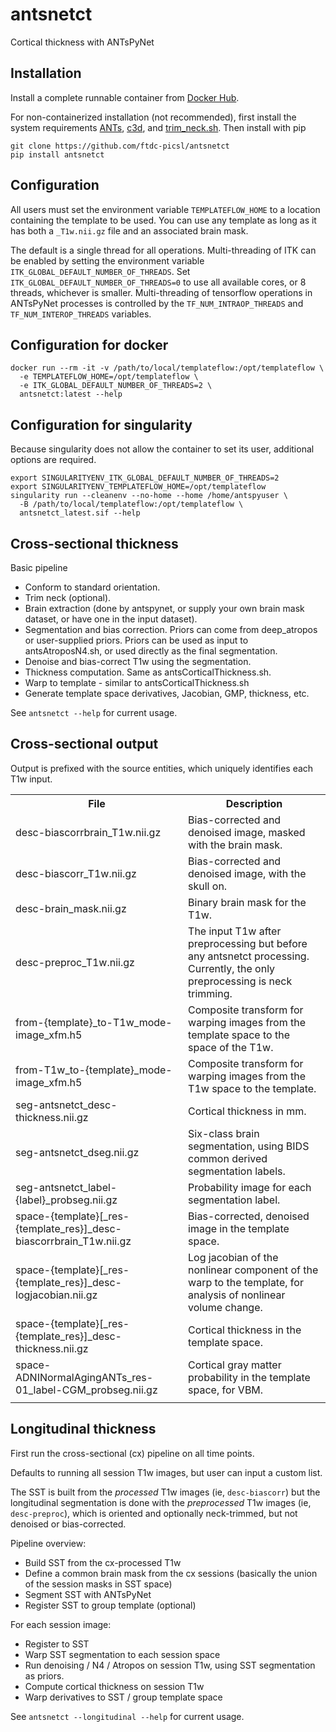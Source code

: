 # antsnetct
Cortical thickness with ANTsPyNet


## Installation

Install a complete runnable container from [Docker
Hub](https://hub.docker.com/repository/docker/cookpa/antsnetct/general).

For non-containerized installation (not recommended), first install the system
requirements [ANTs](https://github.com/ANTsX/ANTs),
[c3d](https://github.com/pyushkevich/c3d), and
[trim_neck.sh](https://github.com/ftdc-picsl/antsnetct/blob/main/scripts/trim_neck.sh).
Then install with pip
```
git clone https://github.com/ftdc-picsl/antsnetct
pip install antsnetct
```

## Configuration

All users must set the environment variable `TEMPLATEFLOW_HOME` to a location containing
the template to be used. You can use any template as long as it has both a `_T1w.nii.gz`
file and an associated brain mask.

The default is a single thread for all operations. Multi-threading of ITK can be enabled
by setting the environment variable `ITK_GLOBAL_DEFAULT_NUMBER_OF_THREADS`. Set
`ITK_GLOBAL_DEFAULT_NUMBER_OF_THREADS=0` to use all available cores, or 8 threads,
whichever is smaller. Multi-threading of tensorflow operations in ANTsPyNet processes is
controlled by the `TF_NUM_INTRAOP_THREADS` and `TF_NUM_INTEROP_THREADS` variables.


## Configuration for docker

```
docker run --rm -it -v /path/to/local/templateflow:/opt/templateflow \
  -e TEMPLATEFLOW_HOME=/opt/templateflow \
  -e ITK_GLOBAL_DEFAULT_NUMBER_OF_THREADS=2 \
  antsnetct:latest --help
```

## Configuration for singularity

Because singularity does not allow the container to set its user, additional options
are required.
```
export SINGULARITYENV_ITK_GLOBAL_DEFAULT_NUMBER_OF_THREADS=2
export SINGULARITYENV_TEMPLATEFLOW_HOME=/opt/templateflow
singularity run --cleanenv --no-home --home /home/antspyuser \
  -B /path/to/local/templateflow:/opt/templateflow \
  antsnetct_latest.sif --help
```


## Cross-sectional thickness

Basic pipeline

* Conform to standard orientation.
* Trim neck (optional).
* Brain extraction (done by antspynet, or supply your own brain mask dataset, or have one
  in the input dataset).
* Segmentation and bias correction. Priors can come from deep_atropos or user-supplied
  priors. Priors can be used as input to antsAtroposN4.sh, or used directly as the final
  segmentation.
* Denoise and bias-correct T1w using the segmentation.
* Thickness computation. Same as antsCorticalThickness.sh.
* Warp to template - similar to antsCorticalThickness.sh
* Generate template space derivatives, Jacobian, GMP, thickness, etc.

See `antsnetct --help` for current usage.

## Cross-sectional output

Output is prefixed with the source entities, which uniquely identifies each T1w input.

<table>
  <tr>
    <th>File</th>
    <th>Description</th>
  </tr>
  <tr>
    <td>desc-biascorrbrain_T1w.nii.gz</td>
    <td>Bias-corrected and denoised image, masked with the brain mask.</td>
  </tr>
  <tr>
    <td>desc-biascorr_T1w.nii.gz</td>
    <td>Bias-corrected and denoised image, with the skull on.</td>
  </tr>
  <tr>
    <td>desc-brain_mask.nii.gz</td>
    <td>Binary brain mask for the T1w.</td>
  </tr>
  <tr>
    <td>desc-preproc_T1w.nii.gz</td>
    <td>The input T1w after preprocessing but before any antsnetct processing. Currently, the only preprocessing is neck
    trimming.</td>
  </tr>
  <tr>
    <td>from-{template}_to-T1w_mode-image_xfm.h5</td>
    <td>Composite transform for warping images from the template space to the space of the T1w.</td>
  </tr>
  <tr>
    <td>from-T1w_to-{template}_mode-image_xfm.h5</td>
    <td>Composite transform for warping images from the T1w space to the template.</td>
  </tr>
  <tr>
    <td>seg-antsnetct_desc-thickness.nii.gz</td>
    <td>Cortical thickness in mm.</td>
  </tr>
  <tr>
    <td>seg-antsnetct_dseg.nii.gz</td>
    <td>Six-class brain segmentation, using BIDS common derived segmentation labels.</td>
  </tr>
  <tr>
    <td>seg-antsnetct_label-{label}_probseg.nii.gz</td>
    <td>Probability image for each segmentation label.</td>
  </tr>
  <tr>
    <td>space-{template}[_res-{template_res}]_desc-biascorrbrain_T1w.nii.gz</td>
    <td>Bias-corrected, denoised image in the template space.</td>
  </tr>
  <tr>
    <td>space-{template}[_res-{template_res}]_desc-logjacobian.nii.gz</td>
    <td>Log jacobian of the nonlinear component of the warp to the template, for analysis of nonlinear volume change.</td>
  </tr>
  <tr>
    <td>space-{template}[_res-{template_res}]_desc-thickness.nii.gz</td>
    <td>Cortical thickness in the template space.</td>
  </tr>
  <tr>
    <td>space-ADNINormalAgingANTs_res-01_label-CGM_probseg.nii.gz</td>
    <td>Cortical gray matter probability in the template space, for VBM.</td>
  </tr>
  <tr><td></td><td></td></tr>
</table>



## Longitudinal thickness

First run the cross-sectional (cx) pipeline on all time points.

Defaults to running all session T1w images, but user can input a custom list.

The SST is built from the *processed* T1w images (ie, `desc-biascorr`) but the longitudinal
segmentation is done with the *preprocessed* T1w images (ie, `desc-preproc`), which is oriented
and optionally neck-trimmed, but not denoised or bias-corrected.


Pipeline overview:

* Build SST from the cx-processed T1w
* Define a common brain mask from the cx sessions (basically the union of the session masks in SST space)
* Segment SST with ANTsPyNet
* Register SST to group template (optional)

For each session image:

* Register to SST
* Warp SST segmentation to each session space
* Run denoising / N4 / Atropos on session T1w, using SST segmentation as priors.
* Compute cortical thickness on session T1w
* Warp derivatives to SST / group template space

See `antsnetct --longitudinal --help` for current usage.
